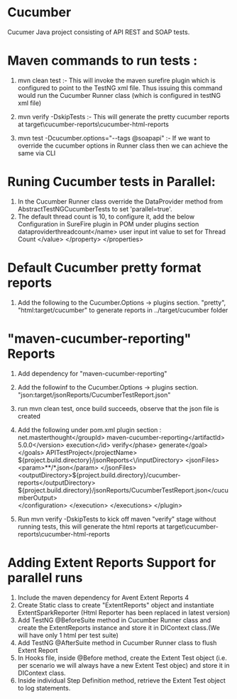 # Cucumber
Cucumer Java project consisting of API REST and SOAP tests.


Maven commands to run tests :
=============================
1.  mvn clean test  :- This will invoke the maven surefire plugin which is configured to point to the TestNG xml file. Thus issuing
this command would run the Cucumber Runner class (which is configured in testNG xml file)

2. mvn verify -DskipTests   :-  This will generate the pretty cucumber reports at target\cucumber-reports\cucumber-html-reports 

3. mvn test -Dcucumber.options="--tags @soapapi"  :- If we want to override the cucumber options in Runner class then we can achieve the same via CLI


Runing Cucumber tests in Parallel:
=================================

1. In the Cucumber Runner class override the DataProvider method from AbstractTestNGCucumberTests to set 'parallel=true'.
2. The default thread count is 10, to configure it, add the below Configuration in SureFire plugin in POM under plugins section
	<properties>
        <property>
            <name>dataproviderthreadcount<\/name>
            <value>  user input int value to set for Thread Count <\/value>
        <\/property>
    <\/properties>
	
Default Cucumber pretty format reports
======================================
1. Add the following to the Cucumber.Options -> plugins section. "pretty", "html:target/cucumber" to generate reports in ../target/cucumber folder

"maven-cucumber-reporting" Reports
==================================
1. Add dependency for "maven-cucumber-reporting" 
2. Add the followinf to the Cucumber.Options -> plugins section.  "json:target/jsonReports/CucumberTestReport.json"
3. run mvn clean test, once build succeeds, observe that the json file is created
4. Add the following under pom.xml plugin section :
		<plugin>
      		<groupId>net.masterthought<\/groupId>
		    <artifactId>maven-cucumber-reporting<\/artifactId>
		    <version>5.0.0<\/version>
		    <executions>
		    	<execution>
		    		<id>execution<\/id>
		    		<phase>verify<\/phase>
		    		<goals>
		    			<goal>generate<\/goal>
		    		<\/goals>
		    		<configuration>
		    			<projectName>APITestProject<\/projectName>
		    			<inputDirectory>${project.build.directory}/jsonReports<\/inputDirectory>
		    				<jsonFiles>
                                <param>**/*.json</param>
                            </jsonFiles>
		    			<outputDirectory>${project.build.directory}/cucumber-reports<\/outputDirectory>
		    			<cucumberOutput>${project.build.directory}/jsonReports/CucumberTestReport.json<\/cucumberOutput>		    			
		    		<\/configuration>
		    	<\/execution>
		    <\/executions>
      	<\/plugin>

5. Run mvn verify -DskipTests to kick off maven "verify" stage without running tests, this will generate the html reports at target\cucumber-reports\cucumber-html-reports

	
Adding Extent Reports Support for parallel runs
===============================================
1. Include the maven dependency for Avent Extent Reports 4
2. Create Static class to create "ExtentReports" object and instantiate ExtentSparkReporter (Html Reporter has been replaced in latest version)
3. Add TestNG @BeforeSuite method in Cucumber Runner class and create the ExtentReports instance and store it in DIContext class.(We will have only 1 html per test suite)
4. Add TestNG @AfterSuite method in Cucumber Runner class to flush Extent Report
5. In Hooks file, inside @Before method, create the Extent Test object (i.e. per scenario we will always have a new Extent Test objec) and store it in DIContext class.
6. Inside individual Step Definition method, retrieve the Extent Test object to log statements.